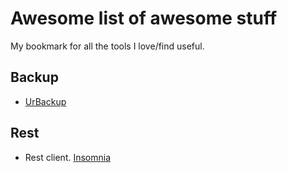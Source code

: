 # Awesome list of awesome stuff

My bookmark for all the tools I love/find useful.

## Backup

- [UrBackup](https://www.urbackup.org/)

## Rest

- Rest client. [Insomnia](https://insomnia.rest/)
